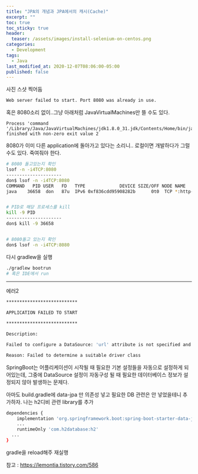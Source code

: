 ```yaml
---
title: "JPA의 개념과 JPA에서의 캐시(Cache)"
excerpt: ""
toc: true
toc_sticky: true
header:
  teaser: /assets/images/install-selenium-on-centos.png
categories:
  - Development 
tags:
  - Java
last_modified_at: 2020-12-07T08:06:00-05:00
published: false
---
```



사진 스샷 찍어둠
```bash
Web server failed to start. Port 8080 was already in use.
```

혹은 8080소리 없이..그냥 아래처럼 JavaVirtualMachines만 뜰 수도 있다.
```
Process 'command '/Library/Java/JavaVirtualMachines/jdk1.8.0_31.jdk/Contents/Home/bin/java'' finished with non-zero exit value 2
```


8080가 이미 다른 application에 돌아가고 있다는 소리니..
로컬이면 개발하다가 그럴 수도 있다. 
죽여줘야 한다.

```bash
# 8080 돌고있는지 확인
lsof -n -i4TCP:8080
---------------------
don$ lsof -n -i4TCP:8080
COMMAND   PID USER   FD   TYPE             DEVICE SIZE/OFF NODE NAME
java    36658  don   87u  IPv6 0xf836cdd95908282b      0t0  TCP *:http-alt (LISTEN)


# PID로 해당 프로세스를 kill
kill -9 PID
---------------------
don$ kill -9 36658


# 8080돌고 있는지 확인
don$ lsof -n -i4TCP:8080
```


다시 gradlew을 실행
```bash
./gradlew bootrun
# 혹은 IDE에서 run
```



---

에러2
```bash
***************************

APPLICATION FAILED TO START

***************************

Description:

Failed to configure a DataSource: 'url' attribute is not specified and no embedded datasource could be configured.

Reason: Failed to determine a suitable driver class
```


SpringBoot는 어플리케이션이 시작될 때 필요한 기본 설정들을 자동으로 설정하게 되어있는데, 그중에 DataSource 설정이 자동구성 될 때 필요한 데이터베이스 정보가 설정되지 않아 발생하는 문제다.

아마도 build.gradle에 data-jpa 만 의존성 넣고 필요한 DB 관련은 안 넣었을테니 추가하자.
나는 h2디비 관련 library를 추가 
```bash
dependencies {
	implementation 'org.springframework.boot:spring-boot-starter-data-jpa'
	...
	runtimeOnly 'com.h2database:h2'
  ...
}
```
gradle을 reload해주 재실행

참고 : https://lemontia.tistory.com/586